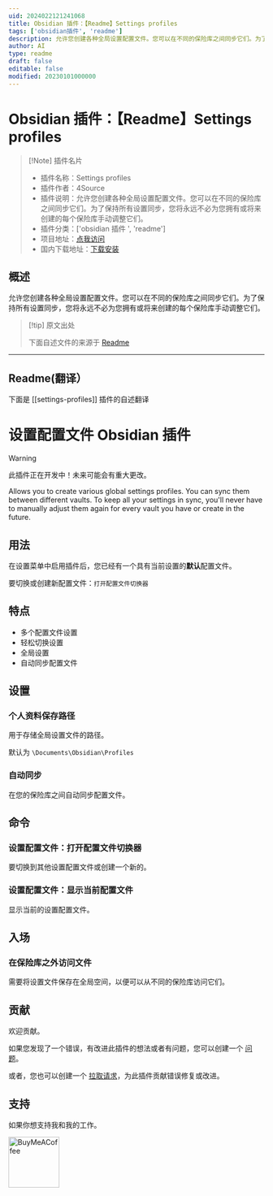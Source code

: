 ```yaml
---
uid: 2024022121241068
title: Obsidian 插件：【Readme】Settings profiles
tags: ['obsidian插件', 'readme']
description: 允许您创建各种全局设置配置文件。您可以在不同的保险库之间同步它们。为了保持所有设置同步，您将永远不必为您拥有或将来创建的每个保险库手动调整它们。
author: AI
type: readme
draft: false
editable: false
modified: 20230101000000
---
```


# Obsidian 插件：【Readme】Settings profiles

> [!Note] 插件名片
> - 插件名称：Settings profiles
> - 插件作者：4Source
> - 插件说明：允许您创建各种全局设置配置文件。您可以在不同的保险库之间同步它们。为了保持所有设置同步，您将永远不必为您拥有或将来创建的每个保险库手动调整它们。
> - 插件分类：['obsidian 插件 ', 'readme']
> - 项目地址：[点我访问](https://github.com/4Source/settings-profiles-obsidian-plugin)
> - 国内下载地址：[下载安装](https://pkmer.cn/products/plugin/pluginMarket/?settings-profiles)

## 概述

允许您创建各种全局设置配置文件。您可以在不同的保险库之间同步它们。为了保持所有设置同步，您将永远不必为您拥有或将来创建的每个保险库手动调整它们。

> [!tip] 原文出处
>
>下面自述文件的来源于 [Readme](https://ghproxy.net/https://raw.githubusercontent.com/4Source/settings-profiles-obsidian-plugin/master/README.md)

---

## Readme(翻译）

下面是 [[settings-profiles]] 插件的自述翻译

# 设置配置文件 Obsidian 插件

> [!WARNING]
> 此插件正在开发中！未来可能会有重大更改。

Allows you to create various global settings profiles. You can sync them between different vaults. To keep all your settings in sync, you'll never have to manually adjust them again for every vault you have or create in the future.

## 用法

在设置菜单中启用插件后，您已经有一个具有当前设置的**默认**配置文件。

要切换或创建新配置文件：```打开配置文件切换器```

## 特点

- 多个配置文件设置
- 轻松切换设置
- 全局设置
- 自动同步配置文件

## 设置

### 个人资料保存路径

用于存储全局设置文件的路径。

默认为 ```\Documents\Obsidian\Profiles```

### 自动同步

在您的保险库之间自动同步配置文件。

## 命令

### 设置配置文件：打开配置文件切换器

要切换到其他设置配置文件或创建一个新的。

### 设置配置文件：显示当前配置文件

显示当前的设置配置文件。

## 入场

### 在保险库之外访问文件

需要将设置文件保存在全局空间，以便可以从不同的保险库访问它们。

## 贡献

欢迎贡献。

如果您发现了一个错误，有改进此插件的想法或者有问题，您可以创建一个 [问题](https://github.com/4Source/SettingsProfiles-Obsidian-Plugin/issues)。

或者，您也可以创建一个 [拉取请求](https://github.com/4Source/SettingsProfiles-Obsidian-Plugin/pulls)，为此插件贡献错误修复或改进。

## 支持

如果你想支持我和我的工作。

[<img src="https://cdn.buymeacoffee.com/buttons/v2/default-violet.png" alt="BuyMeACoffee" width="100">](https://www.buymeacoffee.com/4Source)
